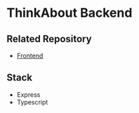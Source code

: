 # ThinkAbout Backend

## Related Repository
- [Frontend](https://github.com/t0ngk/ThinkAbout-Frontend)

## Stack
- Express
- Typescript
